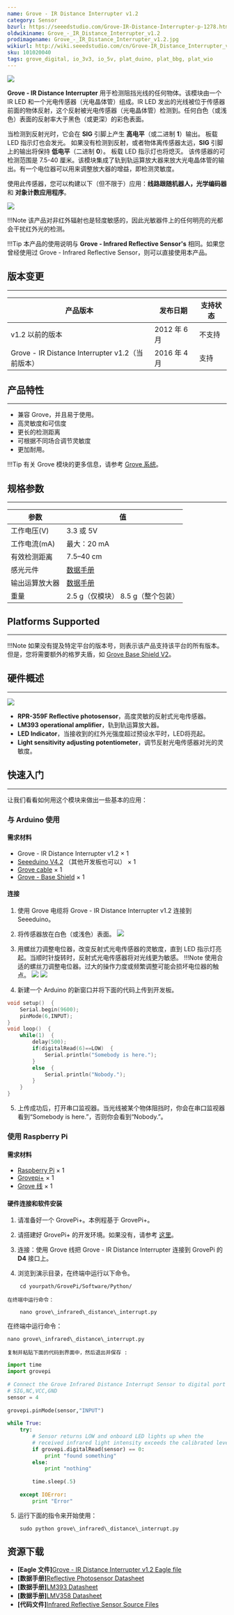 ```yaml
---
name: Grove - IR Distance Interrupter v1.2
category: Sensor
bzurl: https://seeedstudio.com/Grove-IR-Distance-Interrupter-p-1278.html
oldwikiname: Grove_-_IR_Distance_Interrupter_v1.2
prodimagename: Grove_-_IR_Distance_Interrupter_v1.2.jpg
wikiurl: http://wiki.seeedstudio.com/cn/Grove-IR_Distance_Interrupter_v1.2
sku: 101020040
tags: grove_digital, io_3v3, io_5v, plat_duino, plat_bbg, plat_wio
---
```


![](https://raw.githubusercontent.com/SeeedDocument/Grove-IR_Distance_Interrupter_v1.2/master/img/Grove_-_IR_Distance_Interrupter_v1.2.jpg)

**Grove - IR Distance Interrupter** 用于检测阻挡光线的任何物体。该模块由一个 IR LED 和一个光电传感器（光电晶体管）组成。IR LED 发出的光线被位于传感器前面的物体反射，这个反射被光电传感器（光电晶体管）检测到。任何白色（或浅色）表面的反射率大于黑色（或更深）的彩色表面。

当检测到反射光时，它会在 **SIG** 引脚上产生 **高电平**（或二进制 **1**）输出。 板载 LED 指示灯也会发光。 如果没有检测到反射，或者物体离传感器太远，**SIG** 引脚上的输出将保持 **低电平**（二进制 **0**）。 板载 LED 指示灯也将熄灭。 该传感器的可检测范围是 7.5-40 厘米。该模块集成了轨到轨运算放大器来放大光电晶体管的输出。有一个电位器可以用来调整放大器的增益，即检测灵敏度。

使用此传感器，您可以构建以下（但不限于）应用：**线路跟随机器人，光学编码器** 和 **对象计数应用程序**。

[![](https://github.com/SeeedDocument/wiki_chinese/raw/master/docs/images/click_to_buy.PNG)](https://item.taobao.com/item.htm?spm=a1z10.3-c-s.w4002-17789056523.11.35a15028ARqBMV&id=547068489828)

!!!Note
    该产品对非红外辐射也是轻度敏感的，因此光敏器件上的任何明亮的光都会干扰红外光的检测。

!!!Tip
    本产品的使用说明与 <span style="font-weight:bold">Grove - Infrared Reflective Sensor's</span> 相同。如果您曾经使用过 Grove - Infrared Reflective Sensor，则可以直接使用本产品。

## 版本变更
---------------

| 产品版本                                      | 发布日期 | 支持状态 |
|-------------------------------------------------------|--------------|----------------|
|  v1.2 以前的版本                             |  2012 年 6 月‎    | 不支持 |
| Grove - IR Distance Interrupter v1.2（当前版本） | 2016 年 4 月   | 支持   |


## 产品特性
--------

-   兼容 Grove，并且易于使用。
-   高灵敏度和可信度
-   更长的检测距离
-   可根据不同场合调节灵敏度
-   更加耐用。

!!!Tip
    有关 Grove 模块的更多信息，请参考 [Grove 系统](http://wiki.seeedstudio.com/cn/Grove_System/)。

## 规格参数
--------------

| 参数                     | 值                                                                                  |
|-------------------------------|----------------------------------------------------------------------------------------|
| 工作电压(V)          | 3.3 或 5V                                                                       |
| 工作电流(mA)         | 最大：20 mA                                                                         |
| 有效检测距离 | 7.5–40 cm                                                                              |
| 感光元件        | [数据手册](https://raw.githubusercontent.com/SeeedDocument/Grove-IR_Distance_Interrupter_v1.2/master/res/Reflective_photosensor.pdf) |
| 输出运算放大器 | [数据手册](https://raw.githubusercontent.com/SeeedDocument/Grove-IR_Distance_Interrupter_v1.2/master/res/LM393.pdf)                  |
| 重量                        | 2.5 g（仅模块） 8.5 g（整个包装）                                   |

## Platforms Supported
-------------------

!!!Note
    如果没有提及特定平台的版本号，则表示该产品支持该平台的所有版本。但是，您将需要额外的格罗夫盾，如 [Grove Base Shield V2](https://item.taobao.com/item.htm?spm=a1z10.5-c-s.w4002-17789056553.22.5a9e7b45o9Zu1Z&id=520233320144)。


## 硬件概述
-----------------

![](https://raw.githubusercontent.com/SeeedDocument/Grove-IR_Distance_Interrupter_v1.2/master/img/Grove-IR_Distance_Interrupter_v1.2_hardware_overview_1200.jpg)

-   **RPR-359F Reflective photosensor**，高度灵敏的反射式光电传感器。
-   **LM393 operational amplifier**，轨到轨运算放大器。
-   **LED Indicator**，当接收到的红外光强度超过预设水平时，LED将亮起。
-   **Light sensitivity adjusting potentiometer**，调节反射光电传感器对光的灵敏度。

## 快速入门
---------------
让我们看看如何用这个模块来做出一些基本的应用：

### 与 Arduino 使用

#### 需求材料

-   Grove - IR Distance Interrupter v1.2 × 1
-   [Seeeduino V4.2](https://item.taobao.com/item.htm?spm=a1z10.5-c-s.w4002-17789056553.25.5a9e7b45o9Zu1Z&id=45721222112) （其他开发板也可以） × 1
-   [Grove cable](http://www.seeedstudio.com/depot/Grove-Universal-4-Pin-Buckled-5cm-Cable-5-PCs-Pack-p-925.html?cPath=98_106_57) × 1
-   [Grove - Base Shield](/Base_Shield_V2) × 1

#### 连接

1. 使用 Grove 电缆将 Grove - IR Distance Interrupter v1.2 连接到 Seeeduino。
2. 将传感器放在白色（或浅色）表面。
![](https://raw.githubusercontent.com/SeeedDocument/Grove-IR_Distance_Interrupter_v1.2/master/img/Reflective_photosensor3.jpg)

3. 用螺丝刀调整电位器，改变反射式光电传感器的灵敏度，直到 LED 指示灯亮起。当顺时针旋转时，反射式光电传感器将对光线更为敏感。
!!!Note
    使用合适的螺丝刀调整电位器。过大的操作力度或频繁调整可能会损坏电位器的触点。
![](https://raw.githubusercontent.com/SeeedDocument/Grove-IR_Distance_Interrupter_v1.2/master/img/Reflective_photosensor2.jpg)
![](https://raw.githubusercontent.com/SeeedDocument/Grove-IR_Distance_Interrupter_v1.2/master/img/Reflective_photosensor1.jpg)

4. 新建一个 Arduino 的新窗口并将下面的代码上传到开发板。
```c++
void setup()  {
    Serial.begin(9600);
    pinMode(6,INPUT);
}
void loop()  {
    while(1)  {
        delay(500);
        if(digitalRead(6)==LOW)  {
            Serial.println("Somebody is here.");
        }
        else  {
            Serial.println("Nobody.");
        }
    }
}
```

5. 上传成功后，打开串口监视器。当光线被某个物体阻挡时，你会在串口监视器看到“Somebody is here.”，否则你会看到“Nobody.”。

### 使用 Raspberry Pi

#### 需求材料

-   [Raspberry Pi](https://item.taobao.com/item.htm?spm=a1z10.5-c-s.w4002-17789056553.23.1ec0d625SgNUaQ&id=528322046763) × 1
-   [Grovepi+](https://item.taobao.com/item.htm?spm=a1z10.5-c-s.w4002-17789056553.17.1ec0d625SgNUaQ&id=45506190895) × 1
-   [Grove 线](https://item.taobao.com/item.htm?spm=a1z10.3-c-s.w4002-17789056523.29.2d0d0afpfkVya&id=45575764936) × 1

#### 硬件连接和软件安装

1. 请准备好一个 GrovePi+。本例程基于 GrovePi+。

2. 请搭建好 GrovePi+ 的开发环境。如果没有，请参考 [这里](http://wiki.seeedstudio.com/cn/GrovePi_Plus/)。

3. 连接：使用 Grove 线把 Grove - IR Distance Interrupter 连接到 GrovePi 的 **D4** 接口上。

4. 浏览到演示目录，在终端中运行以下命令。
```
    cd yourpath/GrovePi/Software/Python/
```
    在终端中运行命令：
```
    nano grove\_infrared\_distance\_interrupt.py
```
在终端中运行命令：
```
nano grove\_infrared\_distance\_interrupt.py
```
    复制并粘贴下面的代码到界面中，然后退出并保存 :
```python
import time
import grovepi
 
# Connect the Grove Infrared Distance Interrupt Sensor to digital port D4
# SIG,NC,VCC,GND
sensor = 4
 
grovepi.pinMode(sensor,"INPUT")
 
while True:
    try:
        # Sensor returns LOW and onboard LED lights up when the
        # received infrared light intensity exceeds the calibrated level
        if grovepi.digitalRead(sensor) == 0:
            print "found something"
        else:
            print "nothing"
 
        time.sleep(.5)
 
    except IOError:
        print "Error"
```
5. 运行下面的指令来开始使用：
```
    sudo python grove\_infrared\_distance\_interrupt.py
```

资源下载
---------

-   **[Eagle 文件]**[Grove - IR Distance Interrupter v1.2 Eagle file](https://raw.githubusercontent.com/SeeedDocument/Grove-IR_Distance_Interrupter_v1.2/master/res/Eagle_files.zip)
-   **[数据手册]**[Reflective Photosensor Datasheet](https://raw.githubusercontent.com/SeeedDocument/Grove-IR_Distance_Interrupter_v1.2/master/res/Reflective_photosensor.pdf)
-   **[数据手册]**[LM393 Datasheet](https://raw.githubusercontent.com/SeeedDocument/Grove-IR_Distance_Interrupter_v1.2/master/res/LM393.pdf)
-   **[数据手册]**[LMV358 Datasheet](https://raw.githubusercontent.com/SeeedDocument/Grove-IR_Distance_Interrupter_v1.2/master/res/LMV358_datasheet.pdf)
-   **[代码文件]**[Infrared Reflective Sensor Source Files](https://raw.githubusercontent.com/SeeedDocument/Grove-IR_Distance_Interrupter_v1.2/master/res/Grove-Infrared_Reflective_Sensor_v1.0_SourceFile.zip)

<!-- This Markdown file was created from http://www.seeedstudio.com/wiki/Grove_-_IR_Distance_Interrupter_v1.2 -->
